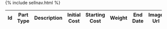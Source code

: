 <div id="title" style="margin-top: -50px">
{% include sellnav.html %}
</div>

<table id = "items">
    <thead>
      <tr>
        <th>Id</th>
        <th>Part Type</th>
        <th>Description</th>
        <th>Initial Cost</th>
        <th>Starting Cost</th>
        <th>Weight</th>
        <th>End Date</th>
        <th>Image Url</th>
        <th>Function</th>
      </tr>
    </thead>
    <tbody></tbody>
  </table>
  <!-- pass in url here, make a js variable, pls do this nathan 
            make buy -->

<script>
  const itemContainer = document.getElementById("items");
//   const options = {
//       method: 'GET', // *GET, POST, PUT, DELETE, etc.
//       mode: 'no-cors', // no-cors, *cors, same-origin
//       cache: 'default', // *default, no-cache, reload, force-cache, only-if-cached
//       credentials: 'omit', // include, *same-origin, omit
//       headers: {
//       'Content-Type': 'application/json'
//       // 'Content-Type': 'application/x-www-form-urlencoded',
//       },
//   };
  
    function listItems() {
    // fetch the API
    fetch("https://f1-backend.aadit.dev/api/item/", {method: "GET", mode: 'cors',cache: 'no-cache', credentials: 'include', headers: {'Content-Type': "application/json"}})
      // response is a RESTful "promise" on any successful fetch
      .then(response => {
        // check for response errors
        if (response.status !== 200) {
            const errorMsg = 'Database response error: ' + response.status;
            console.log(errorMsg);
            const tr = document.createElement("tr");
            const td = document.createElement("td");
            const button = document.createElement("button");
            td.innerHTML = errorMsg;
            tr.appendChild(td);
            tr.appendChild(button);
            itemContainer.appendChild(tr);
            return;
        }
        // valid response will have json data
        response.json()
        .then(data => {
            for (const row of data) {

              const tr = document.createElement("tr");

              const id = document.createElement("td");
              const partType = document.createElement("td");
              const description = document.createElement("td");
              const initialCost = document.createElement("td");
              const currentCost = document.createElement("td");
              const weight = document.createElement("td");
              const endDate = document.createElement("td");
              const imageUrl = document.createElement("td");
              const button = document.createElement("button");

              id.innerHTML = row.id;
              partType.innerHTML = row.partType;
              description.innerHTML = row.description;
              initialCost.innerHTML = row.initialCost;
              currentCost.innerHTML = row.currentCost;
              weight.innerHTML = row.weight;
              endDate.innerHTML = row.endDate;
              imageUrl.innerHTML = row.imageUrl;
              button.innerHTML = "Delete";

              tr.appendChild(id);
              tr.appendChild(partType);
              tr.appendChild(description);
              tr.appendChild(initialCost);
              tr.appendChild(currentCost);
              tr.appendChild(weight);
              tr.appendChild(endDate);
              tr.appendChild(imageUrl);
              tr.appendChild(button);

              itemContainer.appendChild(tr);
            }
        })
    })
  }

  listItems();
</script>

